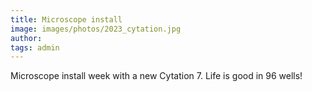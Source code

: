 ```yaml
---
title: Microscope install
image: images/photos/2023_cytation.jpg
author:
tags: admin
---
```


Microscope install week with a new Cytation 7. Life is good in 96 wells! 
